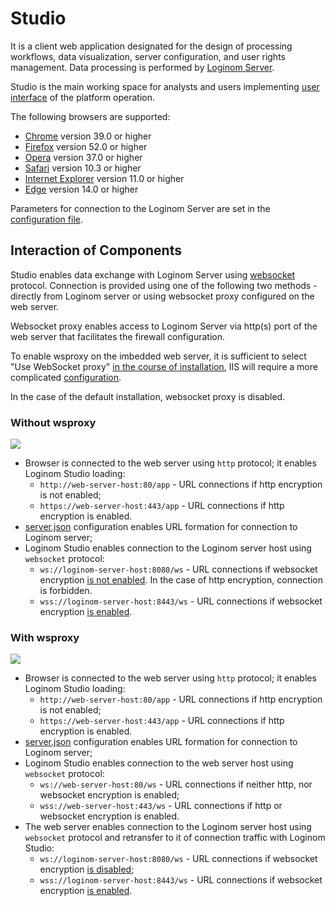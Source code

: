 # Studio

It is a client web application designated for the design of processing workflows, data visualization, server configuration, and user rights management. Data processing is performed by [Loginom Server](../server/README.md).

Studio is the main working space for analysts and users implementing [user interface](https://help.loginom.ru) of the platform operation.

The following browsers are supported:

* [Chrome](https://www.google.ru/chrome/) version 39.0 or higher
* [Firefox](https://www.mozilla.org/en-US/firefox/organizations/) version 52.0 or higher
* [Opera](http://www.opera.com/ru) version 37.0 or higher
* [Safari](https://www.apple.com/ru/safari/) version 10.3 or higher
* [Internet Explorer](https://www.microsoft.com/ru-ru/download/internet-explorer.aspx) version 11.0 or higher
* [Edge](https://www.microsoft.com/ru-ru/windows/microsoft-edge) version 14.0 or higher

Parameters for connection to the Loginom Server are set in the [configuration file](./config.md).

## Interaction of Components

Studio enables data exchange with Loginom Server using [websocket](https://ru.wikipedia.org/wiki/WebSocket) protocol. Connection is provided using one of the following two methods - directly from Loginom server or using websocket proxy configured on the web server.

Websocket proxy enables access to Loginom Server via http(s) port of the web server that facilitates the firewall configuration.

To enable wsproxy on the imbedded web server, it is sufficient to select "Use WebSocket proxy" [in the course of installation](../server/setup.md#parametry-web-servera-apache-httpd), IIS will require a more complicated [configuration](../server/iis.md#nastroyka-websocket-proxy).

In the case of the default installation, websocket proxy is disabled.

### Without wsproxy

![](../images/without-proxy.svg)

* Browser is connected to the web server using `http` protocol; it enables Loginom Studio loading:
   * `http://web-server-host:80/app` - URL connections if http encryption is not enabled;
   * `https://web-server-host:443/app` - URL connections if http encryption is enabled.
* [server.json](../studio/config.md) configuration enables URL formation for connection to Loginom server;
* Loginom Studio enables connection to the Loginom server host using `websocket` protocol:
   * `ws://loginom-server-host:8080/ws` - URL connections if websocket encryption [is not enabled](../server/setup.md#parametry-loginom-server). In the case of http encryption, connection is forbidden.
   * `wss://loginom-server-host:8443/ws` - URL connections if websocket encryption [is enabled](../server/setup.md#parametry-loginom-server).

### With wsproxy

![](../images/proxy.svg)

* Browser is connected to the web server using `http` protocol; it enables Loginom Studio loading:
   * `http://web-server-host:80/app` - URL connections if http encryption is not enabled;
   * `https://web-server-host:443/app` - URL connections if http encryption is enabled.
* [server.json](../studio/config.md) configuration enables URL formation for connection to Loginom server;
* Loginom Studio enables connection to the web server host using `websocket` protocol:
   * `ws://web-server-host:80/ws` - URL connections if neither http, nor websocket encryption is enabled;
   * `wss://web-server-host:443/ws`  - URL connections if http or websocket encryption is enabled.
* The web server enables connection to the Loginom server host using `websocket` protocol and retransfer to it of connection traffic with Loginom Studio:
   * `ws://loginom-server-host:8080/ws` - URL connections if websocket encryption [is disabled](../server/setup.md#parametry-loginom-server);
   * `wss://loginom-server-host:8443/ws` - URL connections if websocket encryption [is enabled](../server/setup.md#parametry-loginom-server).